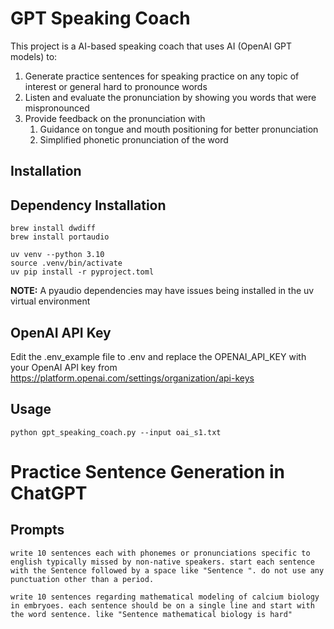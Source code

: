 # GPT Speaking Coach

This project is a AI-based speaking coach that uses AI (OpenAI GPT models) to:

1. Generate practice sentences for speaking practice on any topic of interest or general hard to pronounce words
2. Listen and evaluate the pronunciation by showing you words that were mispronounced
3. Provide feedback on the pronunciation with
   1. Guidance on tongue and mouth positioning for better pronunciation
   2. Simplified phonetic pronunciation of the word

## Installation

## Dependency Installation
```
brew install dwdiff
brew install portaudio

uv venv --python 3.10
source .venv/bin/activate
uv pip install -r pyproject.toml
```

**NOTE:** A pyaudio dependencies may have issues being installed in the uv virtual environment

## OpenAI API Key

Edit the .env_example file to .env and replace the OPENAI_API_KEY with your OpenAI API key from https://platform.openai.com/settings/organization/api-keys

## Usage
```
python gpt_speaking_coach.py --input oai_s1.txt
```

# Practice Sentence Generation in ChatGPT
## Prompts
```
write 10 sentences each with phonemes or pronunciations specific to english typically missed by non-native speakers. start each sentence with the Sentence followed by a space like "Sentence ". do not use any punctuation other than a period.
```

```
write 10 sentences regarding mathematical modeling of calcium biology in embryoes. each sentence should be on a single line and start with the word sentence. like "Sentence mathematical biology is hard"
```